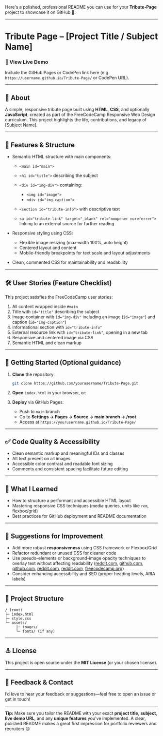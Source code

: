 Here's a polished, professional README you can use for your **Tribute‑Page** project to showcase it on GitHub 💼:

---

# Tribute Page – \[Project Title / Subject Name]

### 🔗 View Live Demo

Include the GitHub Pages or CodePen link here (e.g. `https://username.github.io/Tribute-Page/` or CodePen URL).

---

## 📘 About

A simple, responsive tribute page built using **HTML**, **CSS**, and optionally **JavaScript**, created as part of the FreeCodeCamp Responsive Web Design curriculum. This project highlights the life, contributions, and legacy of \[Subject Name].

---

## 🎯 Features & Structure

* Semantic HTML structure with main components:

  * `<main id="main">`
  * `<h1 id="title">` describing the subject
  * `<div id="img-div">` containing:

    * `<img id="image">`
    * `<div id="img-caption">`
  * `<section id="tribute-info">` with descriptive text
  * `<a id="tribute-link" target="_blank" rel="noopener noreferrer">` linking to an external source for further reading

* Responsive styling using CSS:

  * Flexible image resizing (max‑width 100%, auto height)
  * Centered layout and content
  * Mobile-friendly breakpoints for text scale and layout adjustments

* Clean, commented CSS for maintainability and readability

---

## 🛠️ User Stories (Feature Checklist)

This project satisfies the FreeCodeCamp user stories:

1. All content wrapped inside `#main`
2. Title with `id="title"` describing the subject
3. Image container with `id="img-div"` including an image (`id="image"`) and caption (`id="img-caption"`)
4. Informational section with `id="tribute-info"`
5. External resource link with `id="tribute-link"`, opening in a new tab
6. Responsive and centered image via CSS
7. Semantic HTML and clean markup

---

## 🌅 Getting Started (Optional guidance)

1. **Clone** the repository:

   ```bash
   git clone https://github.com/yourusername/Tribute-Page.git
   ```
2. **Open** `index.html` in your browser, or:
3. **Deploy** via GitHub Pages:

   * Push to `main` branch
   * Go to **Settings → Pages → Source → main branch → /root**
   * Access at `https://yourusername.github.io/Tribute-Page/`

---

## ✅ Code Quality & Accessibility

* Clean semantic markup and meaningful IDs and classes
* Alt text present on all images
* Accessible color contrast and readable font sizing
* Comments and consistent spacing facilitate future editing

---

## 🧠 What I Learned

* How to structure a performant and accessible HTML layout
* Mastering responsive CSS techniques (media queries, units like `rem`, flexbox/grid)
* Best practices for GitHub deployment and README documentation

---

## 🎨 Suggestions for Improvement

* Add more robust **responsiveness** using CSS framework or Flexbox/Grid
* Refactor redundant or unused CSS for cleaner code
* Use pseudo-elements or background-image opacity techniques to overlay text without affecting readability ([reddit.com][1], [github.com][2], [github.com][3], [reddit.com][4], [reddit.com][5], [freecodecamp.org][6])
* Consider enhancing accessibility and SEO (proper heading levels, ARIA labels)

---

## 📂 Project Structure

```
/ (root)
├─ index.html
├─ style.css
└─ assets/
     ├─ images/
     └─ fonts/ (if any)
```

---

## ⚓ License

This project is open source under the **MIT License** (or your chosen license).

---

## 📣 Feedback & Contact

I’d love to hear your feedback or suggestions—feel free to open an issue or get in touch!

---

**Tip:** Make sure you tailor the README with your exact **project title**, **subject**, **live demo URL**, and any **unique features** you've implemented. A clear, polished README makes a great first impression for portfolio reviewers and recruiters 😊

[1]: https://www.reddit.com/r/FreeCodeCamp/comments/gkt5p9?utm_source=chatgpt.com "Please critique my Tribute page"
[2]: https://github.com/kayouti/Tribute-Page?utm_source=chatgpt.com "GitHub - kayouti/Tribute-Page: Repository for freeCodeCamp Responsive Web Design Project 1 - Build a Tribute Page"
[3]: https://github.com/kalawaja/freeCodeCamp_tributePage?utm_source=chatgpt.com "GitHub - kalawaja/freeCodeCamp_tributePage: For this project, you will build a tribute page for a subject of your choosing, fictional or real."
[4]: https://www.reddit.com/r/FreeCodeCamp/comments/v2llfj?utm_source=chatgpt.com "Build A Tribute Page- Help Please!"
[5]: https://www.reddit.com/r/FreeCodeCamp/comments/lan35b?utm_source=chatgpt.com "Tribute page project"
[6]: https://www.freecodecamp.org/news/how-to-get-started-with-the-fcc-tribute-page/?utm_source=chatgpt.com "freeCodeCamp Tribute Page Project – Tips for Getting Started"
